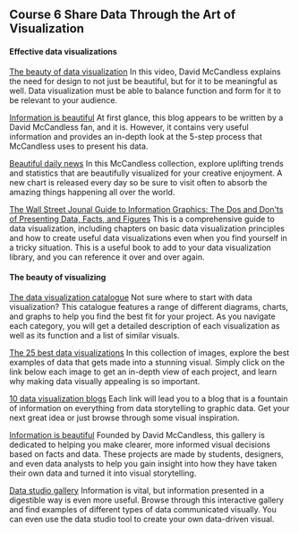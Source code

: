 ## Course 6 Share Data Through the Art of Visualization

#### Effective data visualizations
[The beauty of data visualization](https://www.ted.com/talks/david_mccandless_the_beauty_of_data_visualization?language=en#t-150183) In this video, David McCandless explains the need for design to not just be beautiful, but for it to be meaningful as well. Data visualization must be able to balance function and form for it to be relevant to your audience. 

[Information is beautiful](https://informationisbeautiful.net/) At first glance, this blog appears to be written by a David McCandless fan, and it is. However, it contains very useful information and provides an in-depth look at the 5-step process that McCandless uses to present his data.

[Beautiful daily news](https://informationisbeautiful.net/beautifulnews/)  In this McCandless collection, explore uplifting trends and statistics that are beautifully visualized for your creative enjoyment. A new chart is released every day so be sure to visit often to absorb the amazing things happening all over the world.

[The Wall Street Jounal Guide to Information Graphics: The Dos and Don'ts of Presenting Data, Facts, and Figures](https://www.amazon.com/Street-Journal-Guide-Information-Graphics/dp/0393072959) This is a comprehensive guide to data visualization, including chapters on basic data visualization principles and how to create useful data visualizations even when you find yourself in a tricky situation. This is a useful book to add to your data visualization library, and you can reference it over and over again. 

#### The beauty of visualizing
[The data visualization catalogue](https://datavizcatalogue.com/#google_vignette) Not sure where to start with data visualization? This catalogue features a range of different diagrams, charts, and graphs to help you find the best fit for your project. As you navigate each category, you will get a detailed description of each visualization as well as its function and a list of similar visuals.

[The 25 best data visualizations](https://visme.co/blog/best-data-visualizations/) In this collection of images, explore the best examples of data that gets made into a stunning visual. Simply click on the link below each image to get an in-depth view of each project, and learn why making data visually appealing is so important.

[10 data visualization blogs](https://www.tableau.com/learn/articles/best-data-visualization-blogs) Each link will lead you to a blog that is a fountain of information on everything from data storytelling to graphic data. Get your next great idea or just browse through some visual inspiration.  

[Information is beautiful](https://informationisbeautiful.net/wdvp/gallery-2019/) Founded by David McCandless, this gallery is dedicated to helping you make clearer, more informed visual decisions based on facts and data. These projects are made by students, designers, and even data analysts to help you gain insight into how they have taken their own data and turned it into visual storytelling.

[Data studio gallery](https://datastudio.google.com/gallery?category=visualization) Information is vital, but information presented in a digestible way is even more useful. Browse through this interactive gallery and find examples of different types of data communicated visually. You can even use the data studio tool to create your own data-driven visual.




